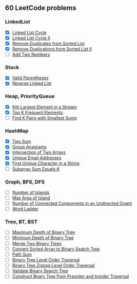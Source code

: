 ## 60 LeetCode problems

### LinkedList
- [x] [Linked List Cycle](https://leetcode.com/problems/linked-list-cycle/)
- [x] [Linked List Cycle II](https://leetcode.com/problems/linked-list-cycle-ii/)
- [x] [Remove Duplicates from Sorted List](https://leetcode.com/problems/remove-duplicates-from-sorted-list/)
- [x] [Remove Duplications from Sorted List II](https://leetcode.com/problems/remove-duplicates-from-sorted-list-ii/)
- [ ] [Add Two Numbers](https://leetcode.com/problems/add-two-numbers/)

### Stack
- [x] [Valid Parentheses](https://leetcode.com/problems/valid-parentheses/)
- [x] [Reverse Linked List](https://leetcode.com/problems/reverse-linked-list/)

### Heap, PriorityQueue
- [x] [Kth Largest Element in a Stream](https://leetcode.com/problems/kth-largest-element-in-a-stream/)
- [x] [Top K Frequent Elements](https://leetcode.com/problems/top-k-frequent-elements/)
- [ ] [Find K Pairs with Smallest Sums](https://leetcode.com/problems/find-k-pairs-with-smallest-sums/)

### HashMap
- [x] [Two Sum](https://leetcode.com/problems/two-sum/)
- [x] [Group Anagrams](https://leetcode.com/problems/group-anagrams/)
- [x] [Intersection of Two Arrays](https://leetcode.com/problems/intersection-of-two-arrays/)
- [x] [Unique Email Addresses](https://leetcode.com/problems/unique-email-addresses/)
- [x] [First Unique Character in a String](https://leetcode.com/problems/first-unique-character-in-a-string/)
- [ ] [Subarray Sum Equals K](https://leetcode.com/problems/subarray-sum-equals-k/)

### Graph, BFS, DFS
- [ ] [Number of Islands](https://leetcode.com/problems/number-of-islands/)
- [ ] [Max Area of Island](https://leetcode.com/problems/max-area-of-island/)
- [ ] [Number of Connected Components in an Undirected Graph](https://leetcode.com/problems/number-of-connected-components-in-an-undirected-graph/)
- [ ] [Word Ladder](https://leetcode.com/problems/word-ladder/)

### Tree, BT, BST
- [ ] [Maximum Depth of Binary Tree](https://leetcode.com/problems/maximum-depth-of-binary-tree/)
- [ ] [Minimum Depth of Binary Tree](https://leetcode.com/problems/minimum-depth-of-binary-tree/)
- [ ] [Merge Two Binary Trees](https://leetcode.com/problems/merge-two-binary-trees/)
- [ ] [Convert Sorted Array to Binary Seatch Tree](https://leetcode.com/problems/convert-sorted-array-to-binary-search-tree/)
- [ ] [Path Sum](https://leetcode.com/problems/path-sum/)
- [ ] [Binary Tree Level Order Traversal](https://leetcode.com/problems/binary-tree-level-order-traversal/)
- [ ] [Binary Tree Zigzag Level Order Traversal](https://leetcode.com/problems/binary-tree-zigzag-level-order-traversal/)
- [ ] [Validate Binary Search Tree](https://leetcode.com/problems/validate-binary-search-tree/)
- [ ] [Construct Bnary Tree from Preorder and Inorder Traversal](https://leetcode.com/problems/construct-binary-tree-from-preorder-and-inorder-traversal/)
